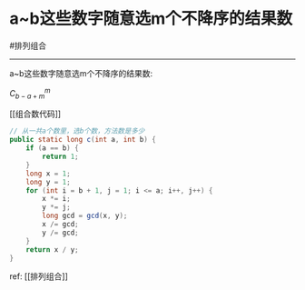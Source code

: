 # a~b这些数字随意选m个不降序的结果数

#排列组合

---

a~b这些数字随意选m个不降序的结果数:  

$C_{b-a+m}^m$

[[组合数代码]]

```java
// 从一共a个数里，选b个数，方法数是多少
public static long c(int a, int b) {
    if (a == b) {
        return 1;
    }
    long x = 1;
    long y = 1;
    for (int i = b + 1, j = 1; i <= a; i++, j++) {
        x *= i;
        y *= j;
        long gcd = gcd(x, y);
        x /= gcd;
        y /= gcd;
    }
    return x / y;
}
```

ref: [[排列组合]]